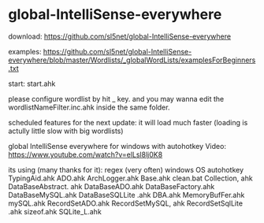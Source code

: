  

# global-IntelliSense-everywhere

download: https://github.com/sl5net/global-IntelliSense-everywhere
 
examples: https://github.com/sl5net/global-IntelliSense-everywhere/blob/master/Wordlists/_globalWordLists/examplesForBeginners.txt

start: start.ahk

please configure wordlist by hit _ key.
and you may wanna edit the wordlistNameFilter.inc.ahk inside the same folder.

scheduled features for the next update: it will load much faster (loading is actully little slow with big wordlists)



global IntelliSense everywhere for windows with autohotkey
Video: https://www.youtube.com/watch?v=elLsl8lj0K8

its using (many thanks for it):
regex (very often)
windows OS
autohotkey
TypingAid.ahk
ADO.ahk
ArchLogger.ahk
Base.ahk
clean.bat
Collection, ahk
DataBaseAbstract. ahk
DataBaseADO.ahk
DataBaseFactory.ahk
DataBaseMySQL.ahk
DataBaseSQLLite .ahk
DBA.ahk
MemoryBufFer.ahk
mySQL.ahk
RecordSetADO.ahk
RecordSetMySQL, ahk
RecordSetSqlLite .ahk
sizeof.ahk
SQLite_L.ahk